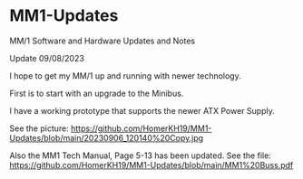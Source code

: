 # MM1-Updates
MM/1 Software and Hardware Updates and Notes

Update 09/08/2023

I hope to get my MM/1 up and running with newer technology.

First is to start with an upgrade to the Minibus.

I have a working prototype that supports the newer ATX Power Supply.

See the picture:
https://github.com/HomerKH19/MM1-Updates/blob/main/20230906_120140%20Copy.jpg

Also the MM1 Tech Manual, Page 5-13 has been updated.
See the file:   https://github.com/HomerKH19/MM1-Updates/blob/main/MM1%20Buss.pdf

